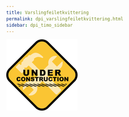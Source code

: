 ```yaml
---
title: Varslingfeiletkvittering
permalink: dpi_varslingfeiletkvittering.html
sidebar: dpi_timo_sidebar
---
```


![](/images/dpi/underarbeide.png)